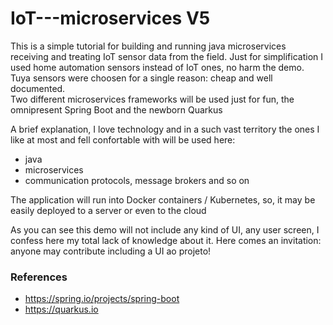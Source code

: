 # IoT---microservices V5
This is a simple tutorial for building and running java microservices receiving and treating IoT sensor data from the field.
Just for simplification I used home automation sensors instead of IoT ones, no harm the demo.
Tuya sensors were choosen for a single reason: cheap and well documented.  
Two different microservices frameworks will be used just for fun, the omnipresent Spring Boot and the newborn Quarkus

A brief explanation, I love technology and in a such vast territory the ones I like at most and fell confortable with will be used here:
- java
- microservices
- communication protocols, message brokers and so on

The application will run into Docker containers / Kubernetes, so, it may be easily deployed to a server or even to the cloud

As you can see this demo will not include any kind of UI, any user screen, I confess here my total lack of knowledge about it. Here comes an invitation: anyone may contribute including a UI ao projeto!

### References
- https://spring.io/projects/spring-boot
- https://quarkus.io
